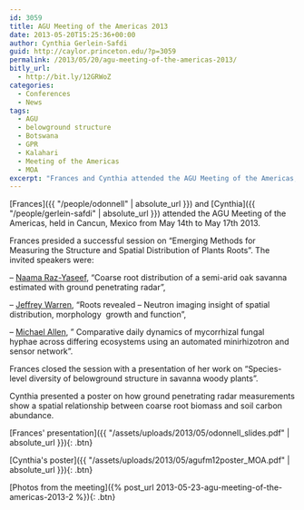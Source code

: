 ```yaml
---
id: 3059
title: AGU Meeting of the Americas 2013
date: 2013-05-20T15:25:36+00:00
author: Cynthia Gerlein-Safdi
guid: http://caylor.princeton.edu/?p=3059
permalink: /2013/05/20/agu-meeting-of-the-americas-2013/
bitly_url:
  - http://bit.ly/12GRWoZ
categories:
  - Conferences
  - News
tags:
  - AGU
  - belowground structure
  - Botswana
  - GPR
  - Kalahari
  - Meeting of the Americas
  - MOA
excerpt: "Frances and Cynthia attended the AGU Meeting of the Americas, held in Cancun, Mexico from May 14th to May 17th 2013."
---
```

[Frances]({{ "/people/odonnell" | absolute_url }}) and [Cynthia]({{ "/people/gerlein-safdi" | absolute_url }}) attended the AGU Meeting of the Americas, held in Cancun, Mexico from May 14th to May 17th 2013.

<!--more-->

Frances presided a successful session on &#8220;Emerging Methods for Measuring the Structure and Spatial Distribution of Plants Roots&#8221;. The invited speakers were:
  
&#8211; [Naama Raz-Yaseef](http://esd.lbl.gov/about/staff/naamarazyaseef/), &#8220;Coarse root distribution of a semi-arid oak savanna estimated with ground penetrating radar&#8221;,
  
&#8211; [Jeffrey Warren](http://www.esd.ornl.gov/ecosystem_science/people/j_warren.shtml), &#8220;Roots revealed &#8211; Neutron imaging insight of spatial distribution, morphology  growth and function&#8221;,
  
&#8211; [Michael Allen](http://www.facultydirectory.ucr.edu/cgi-bin/pub/public_individual.pl?faculty=385), &#8221; Comparative daily dynamics of mycorrhizal fungal hyphae across differing ecosystems using an automated minirhizotron and sensor network&#8221;.
  
Frances closed the session with a presentation of her work on &#8220;Species-level diversity of belowground structure in savanna woody plants&#8221;.

Cynthia presented a poster on how ground penetrating radar measurements show a spatial relationship between coarse root biomass and soil carbon abundance.


[Frances' presentation]({{ "/assets/uploads/2013/05/odonnell_slides.pdf" | absolute_url }}){: .btn}

[Cynthia's poster]({{ "/assets/uploads/2013/05/agufm12poster_MOA.pdf" | absolute_url }}){: .btn}


[Photos from the meeting]({% post_url 2013-05-23-agu-meeting-of-the-americas-2013-2 %}){: .btn}
